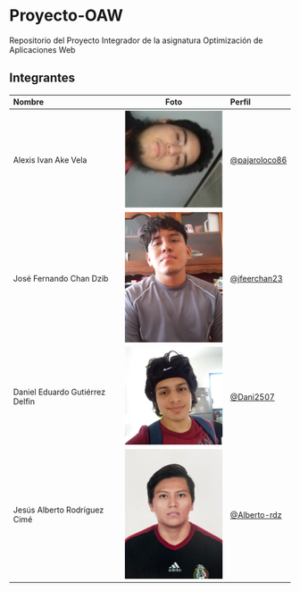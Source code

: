# Proyecto-OAW
Repositorio del Proyecto Integrador de la asignatura Optimización de Aplicaciones Web

## Integrantes

| Nombre                        | Foto                                                          | Perfil    |
| :---                          |    :----:                                                     |          :--- |
| Alexis Ivan Ake Vela          | <img src="fotografias/alexis.jpg" width="200">             | [@pajaroloco86](https://github.com/AlexisAkeVela)      |
| José Fernando Chan Dzib       | <img src="fotografias/fercho.jpeg" width="200">         | [@jfeerchan23](https://github.com/Jfeerchan23)      |
| Daniel Eduardo Gutiérrez Delfin       | <img src="fotografias/delfin.jpeg" width="200">         | [@Dani2507](https://github.com/Dani2507)      |
| Jesús Alberto Rodríguez Cimé     | <img src="fotografias/alberto.jpeg" width="200">         | [@Alberto-rdz](https://github.com/Alberto-rdz)      |






